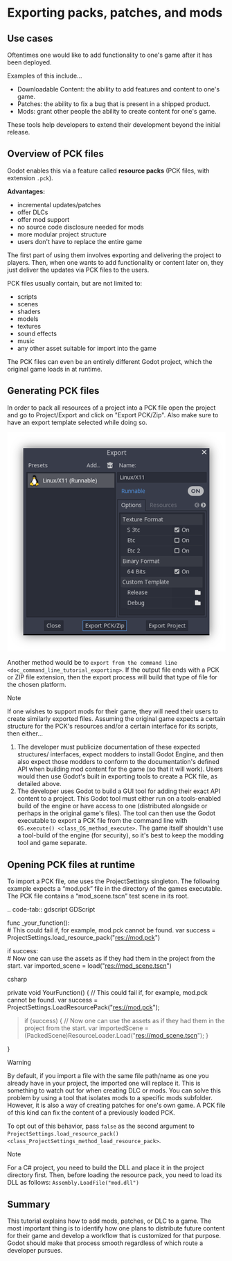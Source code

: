 # Exporting packs, patches, and mods

## Use cases

Oftentimes one would like to add functionality to one's game after it
has been deployed.

Examples of this include...

-   Downloadable Content: the ability to add features and content to
    one's game.
-   Patches: the ability to fix a bug that is present in a shipped
    product.
-   Mods: grant other people the ability to create content for one's
    game.

These tools help developers to extend their development beyond the
initial release.

## Overview of PCK files

Godot enables this via a feature called **resource packs** (PCK files,
with extension `.pck`).

**Advantages:**

-   incremental updates/patches
-   offer DLCs
-   offer mod support
-   no source code disclosure needed for mods
-   more modular project structure
-   users don't have to replace the entire game

The first part of using them involves exporting and delivering the
project to players. Then, when one wants to add functionality or content
later on, they just deliver the updates via PCK files to the users.

PCK files usually contain, but are not limited to:

-   scripts
-   scenes
-   shaders
-   models
-   textures
-   sound effects
-   music
-   any other asset suitable for import into the game

The PCK files can even be an entirely different Godot project, which the
original game loads in at runtime.

## Generating PCK files

In order to pack all resources of a project into a PCK file open the
project and go to Project/Export and click on "Export PCK/Zip". Also
make sure to have an export template selected while doing so.

![image](img/export_pck.png)

Another method would be to
`export from the command line <doc_command_line_tutorial_exporting>`. If
the output file ends with a PCK or ZIP file extension, then the export
process will build that type of file for the chosen platform.

Note

If one wishes to support mods for their game, they will need their users
to create similarly exported files. Assuming the original game expects a
certain structure for the PCK's resources and/or a certain interface for
its scripts, then either...

1.  The developer must publicize documentation of these expected
    structures/ interfaces, expect modders to install Godot Engine, and
    then also expect those modders to conform to the documentation's
    defined API when building mod content for the game (so that it will
    work). Users would then use Godot's built in exporting tools to
    create a PCK file, as detailed above.
2.  The developer uses Godot to build a GUI tool for adding their exact
    API content to a project. This Godot tool must either run on a
    tools-enabled build of the engine or have access to one (distributed
    alongside or perhaps in the original game's files). The tool can
    then use the Godot executable to export a PCK file from the command
    line with `OS.execute() <class_OS_method_execute>`. The game itself
    shouldn't use a tool-build of the engine (for security), so it's
    best to keep the modding tool and game separate.

## Opening PCK files at runtime

To import a PCK file, one uses the ProjectSettings singleton. The
following example expects a “mod.pck” file in the directory of the games
executable. The PCK file contains a “mod\_scene.tscn” test scene in its
root.

.. code-tab:: gdscript GDScript

func \_your\_function():  
\# This could fail if, for example, mod.pck cannot be found. var success
= ProjectSettings.load\_resource\_pack("<res://mod.pck>")

if success:  
\# Now one can use the assets as if they had them in the project from
the start. var imported\_scene = load("<res://mod_scene.tscn>")

csharp

private void YourFunction() { // This could fail if, for example,
mod.pck cannot be found. var success =
ProjectSettings.LoadResourcePack("<res://mod.pck>");

> if (success) { // Now one can use the assets as if they had them in
> the project from the start. var importedScene =
> (PackedScene)ResourceLoader.Load("<res://mod_scene.tscn>"); }

}

Warning

By default, if you import a file with the same file path/name as one you
already have in your project, the imported one will replace it. This is
something to watch out for when creating DLC or mods. You can solve this
problem by using a tool that isolates mods to a specific mods subfolder.
However, it is also a way of creating patches for one's own game. A PCK
file of this kind can fix the content of a previously loaded PCK.

To opt out of this behavior, pass `false` as the second argument to
`ProjectSettings.load_resource_pack() <class_ProjectSettings_method_load_resource_pack>`.

Note

For a C# project, you need to build the DLL and place it in the project
directory first. Then, before loading the resource pack, you need to
load its DLL as follows: `Assembly.LoadFile("mod.dll")`

## Summary

This tutorial explains how to add mods, patches, or DLC to a game. The
most important thing is to identify how one plans to distribute future
content for their game and develop a workflow that is customized for
that purpose. Godot should make that process smooth regardless of which
route a developer pursues.
